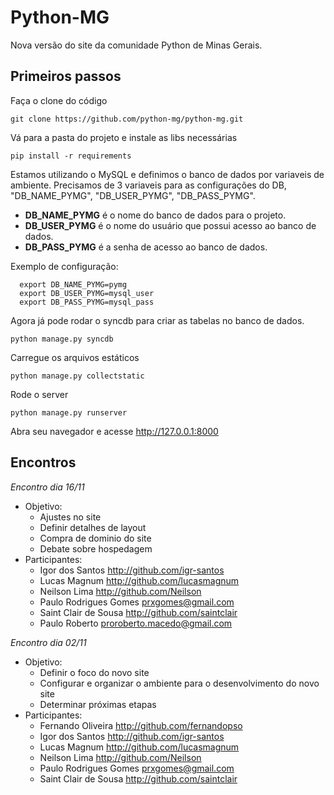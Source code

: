 Python-MG
=========

Nova versão do site da comunidade Python de Minas Gerais.


Primeiros passos
-------------
Faça o clone do código
   
   `git clone https://github.com/python-mg/python-mg.git`

Vá para a pasta do projeto e instale as libs necessárias
   
   `pip install -r requirements`


Estamos utilizando o MySQL e definimos o banco de dados por variaveis de ambiente.
Precisamos de 3 variaveis para as configurações do DB, "DB_NAME_PYMG", "DB_USER_PYMG", "DB_PASS_PYMG".
 
 * **DB_NAME_PYMG** é o nome do banco de dados para o projeto.
 * **DB_USER_PYMG** é o nome do usuário que possui acesso ao banco de dados.
 * **DB_PASS_PYMG** é a senha de acesso ao banco de dados.

Exemplo de configuração:
   

      export DB_NAME_PYMG=pymg
      export DB_USER_PYMG=mysql_user
      export DB_PASS_PYMG=mysql_pass


Agora já pode rodar o syncdb para criar as tabelas no banco de dados.
   
   `python manage.py syncdb`

Carregue os arquivos estáticos
   
   `python manage.py collectstatic`

Rode o server
   
   `python manage.py runserver`
   
Abra seu navegador e acesse http://127.0.0.1:8000



Encontros
-------------

*Encontro dia 16/11* 
- Objetivo:
    * Ajustes no site
    * Definir detalhes de layout
    * Compra de dominio do site
    * Debate sobre hospedagem
- Participantes: 
    * Igor dos Santos http://github.com/igr-santos
    * Lucas Magnum http://github.com/lucasmagnum
    * Neilson Lima http://github.com/Neilson
    * Paulo Rodrigues Gomes prxgomes@gmail.com
    * Saint Clair de Sousa http://github.com/saintclair
    * Paulo Roberto proroberto.macedo@gmail.com

*Encontro dia 02/11* 
- Objetivo:
    * Definir o foco do novo site
    * Configurar e organizar o ambiente para o desenvolvimento do novo site
    * Determinar próximas etapas
- Participantes: 
    * Fernando Oliveira http://github.com/fernandopso
    * Igor dos Santos http://github.com/igr-santos
    * Lucas Magnum http://github.com/lucasmagnum
    * Neilson Lima http://github.com/Neilson
    * Paulo Rodrigues Gomes prxgomes@gmail.com
    * Saint Clair de Sousa http://github.com/saintclair
